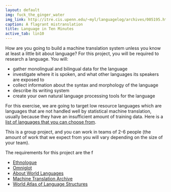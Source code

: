 ```yaml
---
layout: default
img: fuck_the_ginger_water
img_link: http://itre.cis.upenn.edu/~myl/languagelog/archives/005195.html
caption: A flagrant mistranslation
title: Language in Ten Minutes
active_tab: lin10
---
```




How are you going to build a machine translation system unless you know at
least a little bit about language? For this project, you will be required to research a language.  You will:

* gather monolingual and bilingual data for the language
* investigate where it is spoken, and what other languages its speakers are exposed to
* collect information about the syntax and morphology of the language
* describe its writing system
* create your own natural language processing tools for the language

For this exercise, we are going to target low resource languages which are languages that are not handled well by statistical machine translation, usually because they have an insufficient amount of training data.  Here is a [list of languages that you can choose from](list-of-languages.html).

This is a group project, and you can work in teams of 2-6 people (the amount of work that we expect from you will vary depending on the size of your team).

The requirements for this project are the f


* [Ethnologue](http://www.ethnologue.com/)
* [Omniglot](http://www.omniglot.com/)
* [About World Languages](http://www.aboutworldlanguages.com/)
* [Machine Translation Archive](http://www.mt-archive.info/)
* [World Atlas of Language Structures](http://wals.info/)



